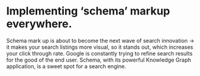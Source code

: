 <h1> Implementing ‘schema’ markup everywhere.</h1>

Schema mark up is about to become the next wave of search innovation -> it makes your search listings more visual, so it stands out, which increases your click through rate. Google is constantly trying to refine search results for the good of the end user. Schema, with its powerful Knowledge Graph application, is a sweet spot for a search engine.
